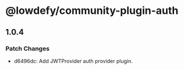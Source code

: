 # @lowdefy/community-plugin-auth

## 1.0.4

### Patch Changes

- d6496dc: Add JWTProvider auth provider plugin.

